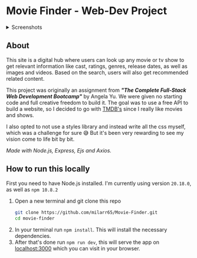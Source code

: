 # Movie Finder - Web-Dev Project

<details>
<summary>Screenshots</summary>
<br/>

![screenshot1](public/images/screenshot1.png)
![screenshot2](public/images/screenshot2.png)
![screenshot3](public/images/screenshot3.png)
</details>

## About

This site is a digital hub where users can look up any movie or tv show to get relevant information like cast, ratings, genres, release dates, as well as images and videos. Based on the search, users will also get recommended related content.

This project was originally an assignment from **_"The Complete Full-Stack Web Development Bootcamp"_** by Angela Yu. We were given no starting code and full creative freedom to build it. The goal was to use a free API to build a website, so I decided to go with [TMDB's](https://developer.themoviedb.org/) since I really like movies and shows.

I also opted to not use a styles library and instead write all the css myself, which was a challenge for sure 😅 But it's been very rewarding to see my vision come to life bit by bit.

_Made with Node.js, Express, Ejs and Axios._

## How to run this locally

First you need to have Node.js installed. I'm currently using version `20.18.0`, as well as `npm 10.8.2`

1. Open a new terminal and git clone this repo
   ```bash
   git clone https://github.com/milarr65/Movie-Finder.git
   cd movie-finder
   ```
2. In your terminal run `npm install`. This will install the necessary dependencies.
3. After that's done run `npm run dev`, this will serve the app on [localhost:3000](http://localhost:3000) which you can visit in your browser.
